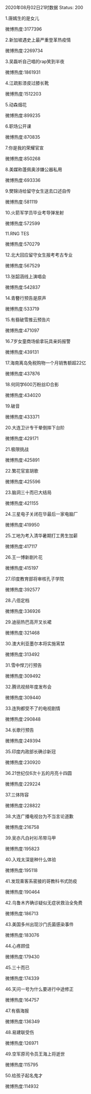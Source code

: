 2020年08月02日21时数据
Status: 200

1.唐嫣生的是女儿

微博热度:3177396

2.新加坡遇史上最严重登革热疫情

微博热度:2269734

3.吴磊听自己唱的rap笑到半夜

微博热度:1861931

4.江疏影漆皮过膝长靴

微博热度:1512203

5.动森烟花

微博热度:899235

6.职场公开课

微博热度:870835

7.你是我的荣耀官宣

微博热度:850268

8.美媒称蓬佩奥涉嫌公器私用

微博热度:693336

9.樊锦诗给留守女生送去口述自传

微博热度:581119

10.火箭军学员毕业考导弹发射

微博热度:572599

11.RNG TES

微博热度:570279

12.北大回应留守女生报考考古专业

微博热度:567529

13.张韶涵线上演唱会

微博热度:542837

14.青簪行预告是原声

微博热度:533719

15.有翡破雪推云预告片

微博热度:471097

16.7岁女童商场偷拿玩具亲妈报警

微博热度:439131

17.海南离岛免税购物一个月销售额超22亿

微博热度:437876

18.何同学600万粉丝ID合影

微博热度:434020

19.破音

微博热度:433371

20.大连卫计专干晕倒摔下台阶

微博热度:429171

21.极限挑战

微博热度:425891

22.繁花官宣胡歌

微博热度:425596

23.脑洞三十而已大结局

微博热度:421155

24.三星电子关闭在华最后一家电脑厂

微博热度:419950

25.工地为考入清华暑期打工男生加薪

微博热度:417117

26.王一博新剧片花

微博热度:415197

27.印度教育部将审核孔子学院

微博热度:392577

28.八佰定档

微博热度:336926

29.迪丽热巴高开叉长裙

微博热度:321468

30.澳大利亚墨尔本将实施宵禁

微博热度:313492

31.雪中悍刀行预告

微博热度:309492

32.腾讯视频年度发布会

微博热度:309440

33.连狗都受不了的电视剧情

微博热度:290848

34.长歌行预告

微博热度:249394

35.印度内政部长确诊新冠

微博热度:230920

36.21世纪仅6次十五的月亮十四圆

微博热度:229224

37.三体阵容

微博热度:228822

38.大连广播电视台为不当言论道歉

微博热度:216758

39.吴亦凡白衬衫吊带马甲

微博热度:195823

40.入戏太深是种什么体验

微博热度:195118

41.发现乘客系密接的哥教科书式防疫

微博热度:190464

42.乌鲁木齐确诊疑似无症状救治全免费

微博热度:186713

43.美国多州出现沙门氏菌感染事件

微博热度:183076

44.心疼顾佳

微博热度:179430

45.三十而已

微博热度:174339

46.天问一号为什么要进行中途修正

微博热度:164757

47.有翡海报

微博热度:136349

48.易建联受伤

微博热度:126971

49.空军原司令员王海上将逝世

微博热度:115795

50.给孩子起名鬼才

微博热度:114932

